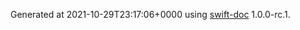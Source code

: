 Generated at 2021-10-29T23:17:06+0000 using [swift-doc](https://github.com/SwiftDocOrg/swift-doc) 1.0.0-rc.1.
